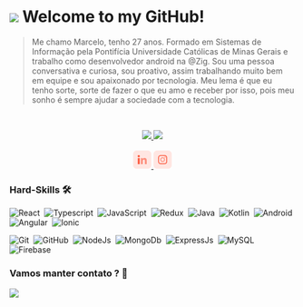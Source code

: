 <h1><img src="https://emojis.slackmojis.com/emojis/images/1547582922/5197/party_blob.gif?1547582922" width="30"/> Welcome to my GitHub! </h1>

> Me chamo Marcelo, tenho 27 anos. Formado em Sistemas de Informação pela Pontifícia Universidade Católicas de Minas Gerais e trabalho como desenvolvedor android na @Zig. Sou uma pessoa conversativa e curiosa, sou proativo, assim trabalhando muito bem em equipe e sou apaixonado por tecnologia. Meu lema é que eu tenho sorte, sorte de fazer o que eu amo e receber por isso, pois meu sonho é sempre ajudar a sociedade com a tecnologia.

</br>

<p align="center">
  <a href="https://github.com/maeceloacm1998">
  <img height="180em" src="https://github-readme-stats.vercel.app/api/?username=maeceloacm1998&count_private=true&show_icons=true"/>
  <img height="180em" src="https://github-readme-stats.vercel.app/api/top-langs/?username=maeceloacm1998&layout=compact&langs_count=8"/>
</a>
  <br/>
  <br/>
  <a target="_blank" href="https://www.linkedin.com/in/marcelochmendes/?locale=en_US">
    <img src="/icons/linkedin.png">
  </a>
  <a target="_blank" href="https://www.instagram.com/tcheloo.jsx/">
    <img src="/icons/instagram.png">
  </a>

</p>

### Hard-Skills 🛠

![React](https://img.shields.io/badge/-ReactNative-05122A?style=flat&logo=react)&nbsp;
![Typescript](https://img.shields.io/badge/-Typescript-05122A?style=flat&logo=typescript)&nbsp;
![JavaScript](https://img.shields.io/badge/-JavaScript-05122A?style=flat&logo=javascript)&nbsp;
![Redux](https://img.shields.io/badge/-Redux-05122A?style=flat&logo=redux)&nbsp;
![Java](https://img.shields.io/badge/-Java-05122A?style=flat&logo=java)&nbsp;
![Kotlin](https://img.shields.io/badge/-Kotlin-05122A?style=flat&logo=kotlin)&nbsp;
![Android](https://img.shields.io/badge/-Android-05122A?style=flat&logo=android)&nbsp;
![Angular](https://img.shields.io/badge/-Angular-05122A?style=flat&logo=angular)&nbsp;
![Ionic](https://img.shields.io/badge/-Ionic-05122A?style=flat&logo=ionic)&nbsp;

![Git](https://img.shields.io/badge/-Git-05122A?style=flat&logo=git)&nbsp;
![GitHub](https://img.shields.io/badge/-GitHub-05122A?style=flat&logo=github)&nbsp;
![NodeJs](https://img.shields.io/badge/-NodeJS-05122A?style=flat&logo=node)&nbsp;
![MongoDb](https://img.shields.io/badge/-MongoDB-05122A?style=flat&logo=mongodb)&nbsp;
![ExpressJs](https://img.shields.io/badge/-ExpressJs-05122A?style=flat&logo=express)&nbsp;
![MySQL](https://img.shields.io/badge/-MySQL-05122A?style=flat&logo=mysql)&nbsp;
![Firebase](https://img.shields.io/badge/-FireBase-05122A?style=flat&logo=firebase)&nbsp;


### Vamos manter contato ? 🤝

<p align="left">
<a href="mailto:marcelochmendes@gmail.com"><img src="https://img.shields.io/badge/-marcelochmendes@gmail.com-D14836?style=flat&logo=Gmail&logoColor=white"/></a>
</p>
